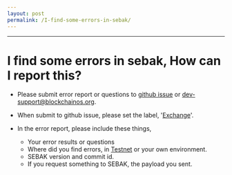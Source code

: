 ```yaml
---
layout: post
permalink: /I-find-some-errors-in-sebak/
---
```

---
# I find some errors in sebak, How can I report this?

* Please submit error report or questions to [github issue](https://github.com/bosnet/sebak/issues/new) or [dev-support@blockchainos.org](dev-support@blockchainos.org).
* When submit to github issue, please set the label, '[Exchange](https://github.com/bosnet/sebak/labels/Exchange)'.
* In the error report, please include these things,

    * Your error results or questions
    * Where did you find errors, in [Testnet](https://testnet-sebak.blockchainos.org) or your own environment.
    * SEBAK version and commit id.
    * If you request something to SEBAK, the payload you sent.
